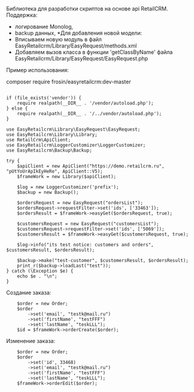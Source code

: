 Библиотека для разработки скриптов на основе api RetailCRM.
Поддержка:
- логирование Monolog,
- backup данных,
*Для добавления новой модели:
- Вписываем новую модуль в файл EasyRetailcrm/Library/EasyRequest/methods.xml
- Добавляем вызов класса в функции 'getClassByName' файла EasyRetailcrm/Library/EasyRequest/EasyRequest.php

Пример использования:

composer require frosin/easyretailcrm:dev-master

```

if (file_exists('vendor')) {
    require realpath(__DIR__ . '/vendor/autoload.php');
} else {
    require realpath(__DIR__ . '/../vendor/autoload.php');
}

use EasyRetailcrm\Library\EasyRequest\EasyRequest;
use EasyRetailcrm\Library\Library;
use RetailCrm\ApiClient;
use EasyRetailcrm\LoggerCustomizer\LoggerCustomizer;
use EasyRetailcrm\Backup\Backup;

try {
    $apiClient = new ApiClient("https://demo.retailcrm.ru", "pUtYoUrApIkEyHeRe", ApiClient::V5);
    $frameWork = new Library($apiClient);
    
    $log = new LoggerCustomizer('prefix');
    $backup = new Backup();

    $ordersRequest = new EasyRequest("ordersList");
    $ordersRequest->requestFilter->set('ids', ['33463']);
    $ordersResult = $frameWork->easyGet($ordersRequest, true);

    $customersRequest = new EasyRequest("customersList");
    $customersRequest->requestFilter->set('ids', ['5069']);
    $customersResult = $frameWork->easyGet($customersRequest, true);

    $log->info("its test notice: customers and orders", $customersResult, $ordersResult);

    $backup->make("test-customer", $customersResult, $ordersResult);
    print_r($backup->loadLast("test"));
} catch (\Exception $e) {
    echo $e . "\n";
}
```
Создание заказа:
```
    $order = new Order;
    $order
        ->set('email', "testk@mail.ru")
        ->set('firstName', "testFFF")
        ->set('lastName', "teskLLL");
    $id = $frameWork->orderCreate($order);
```
Изменение заказа:
```
    $order = new Order;
    $order
        ->set('id', 33468)
        ->set('email', "testk@mail.ru")
        ->set('firstName', "testFFF")
        ->set('lastName', "teskLLL");
    $frameWork->orderEdit($order);
```